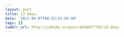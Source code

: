 ```yaml
---
layout: post
title: 13 days.
date: '2011-04-07T08:23:51-05:00'
tags: []
tumblr_url: http://jahnke.us/post/4416077745/13-days
---
```

